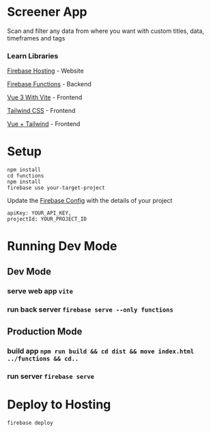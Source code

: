 # Screener App

Scan and filter any data from where you want with custom titles, data, timeframes and tags


### Learn Libraries
[Firebase Hosting](https://firebase.google.com/docs) - Website

[Firebase Functions](https://firebase.google.com/docs/functions) - Backend

[Vue 3 With Vite](https://v3.vuejs.org/) - Frontend

[Tailwind CSS](https://tailwindcss.com/) - Frontend

[Vue + Tailwind](https://tailwindcss.com/docs/guides/vue-3-vite) - Frontend


# Setup
```
npm install
cd functions
npm install
firebase use your-target-project
```

Update the [Firebase Config](src/firebase.ts) with the details of your project
```
apiKey: YOUR_API_KEY,
projectId: YOUR_PROJECT_ID
```

# Running Dev Mode
## Dev Mode
### serve web app `vite`
### run back server  `firebase serve --only functions`

## Production Mode
### build app `npm run build && cd dist && move index.html ../functions && cd..`
### run server `firebase serve`

# Deploy to Hosting
`firebase deploy`